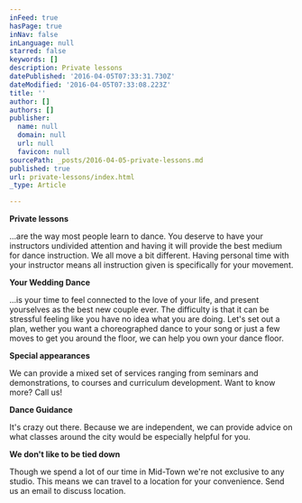 ```yaml
---
inFeed: true
hasPage: true
inNav: false
inLanguage: null
starred: false
keywords: []
description: Private lessons
datePublished: '2016-04-05T07:33:31.730Z'
dateModified: '2016-04-05T07:33:08.223Z'
title: ''
author: []
authors: []
publisher:
  name: null
  domain: null
  url: null
  favicon: null
sourcePath: _posts/2016-04-05-private-lessons.md
published: true
url: private-lessons/index.html
_type: Article

---
```

**Private lessons**

...are the way most people learn to dance. You deserve to have your instructors undivided attention and having it will provide the best medium for dance instruction. We all move a bit different. Having personal time with your instructor means all instruction given is specifically for your movement.

**Your Wedding Dance**

...is your time to feel connected to the love of your life, and present yourselves as the best new couple ever. The difficulty is that it can be stressful feeling like you have no idea what you are doing. Let's set out a plan, wether you want a choreographed dance to your song or just a few moves to get you around the floor, we can help you own your dance floor.

**Special appearances**

We can provide a mixed set of services ranging from seminars and demonstrations, to courses and curriculum development. Want to know more? Call us!

**Dance Guidance**

It's crazy out there. Because we are independent, we can provide advice on what classes around the city would be especially helpful for you.

**We don't like to be tied down**

Though we spend a lot of our time in Mid-Town we're not exclusive to any studio. This means we can travel to a location for your convenience. Send us an email to discuss location.